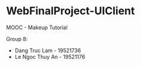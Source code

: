 # WebFinalProject-UIClient

MOOC - Makeup Tutorial

Group 8:
- Dang Truc Lam - 19521736
- Le Ngoc Thuy An - 19521176

